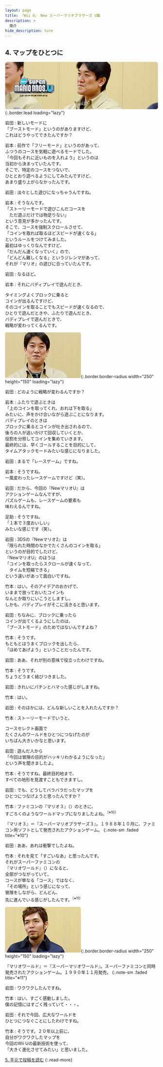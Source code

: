 ```yaml
---
layout: page
title: 『Wii U』 New スーパーマリオブラザーズ U篇
description: >
  简介
hide_description: ture
---
```


## 4. マップをひとつに

![](/interviews/jp/wiiu/hardware/vol7/img/mainvisual4.jpg){:.border.lead loading="lazy"}



岩田
: 新しいモードに<br>「ブーストモード」というのがありますけど、<br>これはどうやってできたんですか？

岩本
: 前作で「フリーモード」というのがあって、<br>ふつうのコースを気軽に遊べるモードでした。<br>「今回もそれに近いものを入れよう」というのは<br>当初から決まっていたんです。<br>そこで、特定のコースをつないで、<br>ひととおり遊べるようにしてみたんですけど、<br>あまり盛り上がらなかったんです。

岩田
: 淡々とした遊びになっちゃうんですね。

岩本
: そうなんです。<br>「ストーリーモードで遊びこんだコースを<br>　ただ遊ぶだけでは物足りない」<br>という意見が多かったんです。<br>そこで、コースを強制スクロールさせて、<br>「コインを取れば取るほどスピードが速くなる」<br>というルールをつけてみました。<br>最初はゆっくりなんですけど、<br>「だんだん速くなっていく」ので、<br>「どんどん難しくなる」というジレンマがあって、<br>それが『マリオ』の遊びに合っていたんです。

岩田
: なるほど。

岩本
: それにバディプレイで遊んだとき、<br>

タイミングよくブロックに乗ると<br>コインが出るんですけど、<br>そのコインを取ることでもスピードが速くなるので、<br>ひとりで遊んだときや、ふたりで遊んだとき、<br>バディプレイで遊んだときで、<br>戦略が変わってくるんです。

![](/interviews/jp/wiiu/hardware/vol7/img/photo12.jpg){:.border.border-radius width="250" height="150"  loading="lazy"}


岩田
: どのように戦略が変わるんですか？

岩本
: ふたりで遊ぶときは<br>「上のコインを取ってくれ、おれは下を取る」<br>みたいに、声をかけ合いながら遊ぶことになります。<br>バディプレイのときは<br>ブロックに乗るとコインが吐き出されるので、<br>後ろの人が追いかけて回収していくとか、<br>役割を分担してコインを集めていきます。<br>最終的には、早くゴールすることを目的にして、<br>タイムアタックモードみたいな感じになりました。

岩田
: まるで「レースゲーム」ですね。

岩本
: そうですね。<br>一風変わったレースゲームですけど（笑）。

岩田
: だから、今回の『NewマリオU』は<br>アクションゲームなんですが、<br>パズルゲームも、レースゲームの要素も<br>味わえるんですね。

足助
: そうですね。<br>「１本で３度おいしい」<br>みたいな感じです（笑）。

岩田
: 3DSの『Newマリオ2』は<br>「限られた時間のなかでたくさんのコインを取る」<br>というのが目的でしたけど、<br>『NewマリオU』のほうは<br>「コインを取ったらスクロールが速くなって、<br>　タイムを短縮できる」<br>という違いがあって面白いですね。

竹本
: はい。そのアイデアのおかげで、<br>いままで放っておいたコインも<br>なんとか取りにいこうとしますし。<br>しかも、バディプレイがそこに活きると思います。

岩田
: ちなみに、ブロックに乗ったら<br>コインが出てくるようにしたのは、<br>「ブーストモード」のためではないんですよね？

竹本
: そうです。<br>もともとはうまくブロックを出したら、<br>「ほめてあげよう」ということだったんです。

岩田
: ああ、それが別の意味で役立ったわけですね。

竹本
: そうです。<br>ちょうどうまく結びつきました。

岩田
: きれいにパチンとハマった感じがしますね。

竹本
: はい。

岩田
: そのほかには、どんな新しいことを入れたんですか？

竹本
: ストーリーモードでいうと、<br>

コースセレクト画面で<br>たくさんのワールドをひとつにつなげたのが<br>いちばん大きいかなと思います。

岩田
: 遊んだ人から<br>「今回は冒険の目的がハッキリわかるようになった」<br>という声を聞きましたよ。

竹本
: そうですね。最終目的地まで、<br>すべての地形を見渡すこともできますし。

岩田
: でも、どうしてバラバラだったマップを<br>ひとつにつなげようと思ったんですか？

竹本
: ファミコンの『マリオ３』（）のときに、<br>すごろくのようなワールドマップになりましたよね。<sup>（※10）</sup>



『マリオ３』＝『スーパーマリオブラザーズ３』。１９８８年１０月に、ファミコン用ソフトとして発売されたアクションゲーム。
{:.note-sm .faded title="※10"}

岩田
: ああ、あれは衝撃でしたよね。

竹本
: それを見て「すごいなあ」と思ったんです。<br>それがスーパーファミコンの<br>『マリオワールド』（）になると、<br>全部がつながっていて、<br>コースが単なる「コース」ではなく、<br>「その場所」という感じになって、<br>冒険をしながら、どんどん、<br>先に進んでいる感じがしたんです。<sup>（※11）</sup>

![](/interviews/jp/wiiu/hardware/vol7/img/photo13.jpg){:.border.border-radius width="250" height="150"  loading="lazy"}




『マリオワールド』＝『スーパーマリオワールド』。スーパーファミコンと同時発売されたアクションゲーム。１９９０年１１月発売。
{:.note-sm .faded title="※11"}

岩田
: ワクワクしたんですね。

竹本
: はい、すごく感動しました。<br>僕の記憶にはすごく残っていて・・・。

岩田
: それで今回、広大なワールドを<br>ひとつにつなぐことにしたわけですね。

竹本
: そうです。２０年以上前に、<br>自分がワクワクしたマップを<br>今回のWii Uの最新技術を使って、<br>「大きく進化させてみたい」と思いました。



[5. 手元で投稿を読む](5.md)
{:.read-more}